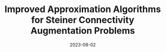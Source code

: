 ---
title: "Improved Approximation Algorithms for Steiner Connectivity Augmentation Problems"
collection: preprints
date: 2023-08-02
venue: 'Preprint:'
fileurl: 'https://arxiv.org/pdf/2308.08690.pdf'
authors: 'Mik Zlatin'
---